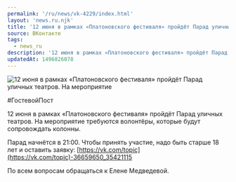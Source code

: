 ```yaml
---
permalink: '/ru/news/vk-4229/index.html'
layout: 'news.ru.njk'
title: '12 июня в рамках «Платоновского фестиваля» пройдёт Парад уличных театров.'
source: ВКонтакте
tags:
  - news_ru
description: '12 июня в рамках «Платоновского фестиваля» пройдёт Парад уличных театров.'
updatedAt: 1496826078
---
```

![12 июня в рамках «Платоновского фестиваля» пройдёт Парад уличных театров. На мероприятие](https://sun9-14.userapi.com/impf/c637719/v637719484/54172/vynhlIXEhZU.jpg?size=1200x800&quality=96&proxy=1&sign=c3454e1e01f889062d2b4a900379bc24&c_uniq_tag=ouW_KY2O6dM9cnX_ZbpbheZfMuPahLTwtm98TerIUso&type=album)

#ГостевойПост

12 июня в рамках «Платоновского фестиваля» пройдёт Парад уличных театров. На мероприятие требуются волонтёры, которые будут сопровождать колонны.

Парад начнётся в 21:00. Чтобы принять участие, надо быть старше 18 лет и оставить заявку: [https://vk.com/topic](https://vk.com/topic)-36659650_35421115

По всем вопросам обращаться к Елене Медведевой.
